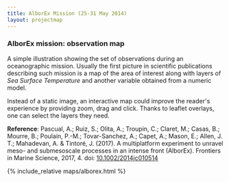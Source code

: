 ```yaml
---
title: AlborEx Mission (25-31 May 2014)
layout: projectmap
---
```


### AlborEx mission: observation map

A simple illustration showing the set of observations during an oceanographic mission.
Usually the first picture in scientific publications describing such mission is a map of the area of interest along with layers of *Sea Surface Temperature*
and another variable obtained from a numeric model.

Instead of a static image, an interactive map could improve the reader's experience by providing zoom, drag and click. Thanks to leaflet overlays, one can select the layers they need.

**Reference**: Pascual, A.; Ruiz, S.; Olita, A.; Troupin, C.; Claret, M.; Casas, B.; Mourre, B.; Poulain, P.-M.; Tovar-Sanchez, A.; Capet, A.; Mason, E.; Allen, J. T.; Mahadevan, A. & Tintoré, J. (2017).
A multiplatform experiment to unravel meso- and submesoscale processes in an intense front (AlborEx). Frontiers in Marine Science, 2017, 4. doi: [10.1002/2014jc010514](https://doi.org/10.1002/2014jc010514)

{% include_relative maps/alborex.html %}
